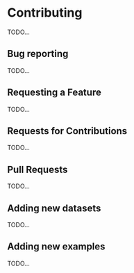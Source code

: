 # Contributing

TODO...

## Bug reporting

TODO...

## Requesting a Feature

TODO...

## Requests for Contributions

TODO...

## Pull Requests

TODO...

## Adding new datasets

TODO...

## Adding new examples

TODO...
